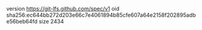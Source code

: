 version https://git-lfs.github.com/spec/v1
oid sha256:ec644bb272d203e66c7e4061894b85cfe607a64e2158f202895adbe56beb64fd
size 2434

